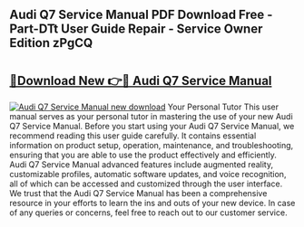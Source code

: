 ## Audi Q7 Service Manual PDF Download Free - Part-DTt User Guide Repair - Service Owner Edition zPgCQ

# <h2><a href="http://bc16149.oget.top/?id=Audi+Q7+Service+Manual">🔗Download New 👉🔴 Audi Q7 Service Manual</a></h2>

[![Audi Q7 Service Manual new download](https://i.imgur.com/5g1atiW.png)](http://bc16149.oget.top/?id=Audi+Q7+Service+Manual)
Your Personal Tutor This user manual serves as your personal tutor in mastering the use of your new Audi Q7 Service Manual. Before you start using your Audi Q7 Service Manual, we recommend reading this user guide carefully. It contains essential information on product setup, operation, maintenance, and troubleshooting, ensuring that you are able to use the product effectively and efficiently. Audi Q7 Service Manual advanced features include augmented reality, customizable profiles, automatic software updates, and voice recognition, all of which can be accessed and customized through the user interface. We trust that the Audi Q7 Service Manual has been a comprehensive resource in your efforts to learn the ins and outs of your new device. In case of any queries or concerns, feel free to reach out to our customer service.
